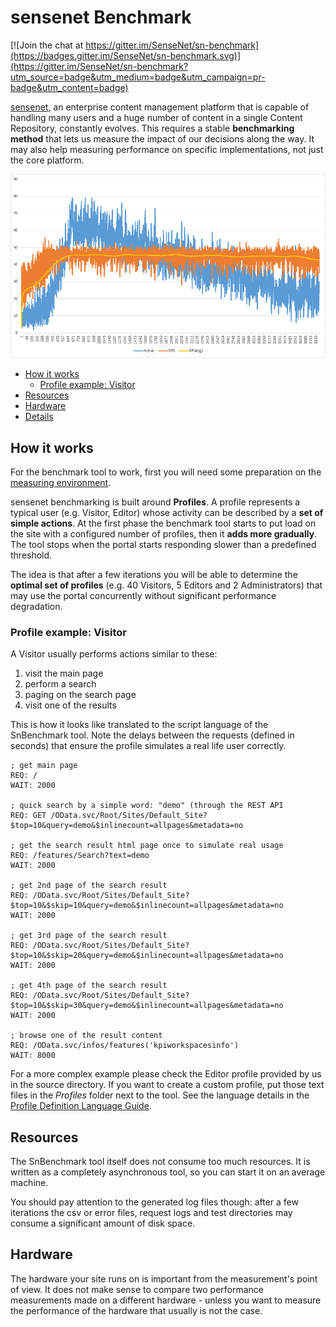 # sensenet Benchmark
[![Join the chat at https://gitter.im/SenseNet/sn-benchmark](https://badges.gitter.im/SenseNet/sn-benchmark.svg)](https://gitter.im/SenseNet/sn-benchmark?utm_source=badge&utm_medium=badge&utm_campaign=pr-badge&utm_content=badge)

[sensenet](http://sensenet.com), an enterprise content management platform that is capable of handling many users and a huge number of content in a single Content Repository, constantly evolves. This requires a stable **benchmarking method** that lets us measure the impact of our decisions along the way. It may also help measuring performance on specific implementations, not just the core platform.

![alt text](/docs/images/benchmark-details-2.png "performance ladder")


 - [How it works](#how-it-works)
    - [Profile example: Visitor](#profile-example-visitor)
 - [Resources](#resources)
 - [Hardware](#hardware)
 - [Details](/docs/benchmark-details.md)

## How it works
<a name="HowItWorks"></a>

For the benchmark tool to work, first you will need some preparation on the [measuring environment](/docs/environment.md).

sensenet benchmarking is built around **Profiles**. A profile represents a typical user (e.g. Visitor, Editor) whose activity can be described by a **set of simple actions**. At the first phase the benchmark tool starts to put load on the site with a configured number of profiles, then it **adds more gradually**. The tool stops when the portal starts responding slower than a predefined threshold.

The idea is that after a few iterations you will be able to determine the **optimal set of profiles** (e.g. 40 Visitors, 5 Editors and 2 Administrators) that may use the portal concurrently without significant performance degradation.

### Profile example: Visitor

<a name="ProfileExampleTheVisitor"></a>
A Visitor usually performs actions similar to these:
1. visit the main page
2. perform a search
3. paging on the search page
4. visit one of the results

This is how it looks like translated to the script language of the SnBenchmark tool. Note the delays between the requests (defined in seconds) that ensure the profile simulates a real life user correctly.

```text
; get main page
REQ: /
WAIT: 2000

; quick search by a simple word: "demo" (through the REST API
REQ: GET /OData.svc/Root/Sites/Default_Site?$top=10&query=demo&$inlinecount=allpages&metadata=no

; get the search result html page once to simulate real usage
REQ: /features/Search?text=demo
WAIT: 2000

; get 2nd page of the search result
REQ: /OData.svc/Root/Sites/Default_Site?$top=10&$skip=10&query=demo&$inlinecount=allpages&metadata=no
WAIT: 2000

; get 3rd page of the search result
REQ: /OData.svc/Root/Sites/Default_Site?$top=10&$skip=20&query=demo&$inlinecount=allpages&metadata=no
WAIT: 2000

; get 4th page of the search result
REQ: /OData.svc/Root/Sites/Default_Site?$top=10&$skip=30&query=demo&$inlinecount=allpages&metadata=no
WAIT: 2000

; browse one of the result content
REQ: /OData.svc/infos/features('kpiworkspacesinfo')
WAIT: 8000
```

For a more complex example please check the Editor profile provided by us in the source directory. If you want to create a custom profile, put those text files in the *Profiles* folder next to the tool. See the language details in the [Profile Definition Language Guide](/docs/profile-definition-language.md).

## Resources
<a name="Resources"></a>
The SnBenchmark tool itself does not consume too much resources. It is written as a completely asynchronous tool, so you can start it on an average machine.

You should pay attention to the generated log files though: after a few iterations the csv or error files, request logs and test directories may consume a significant amount of disk space.

## Hardware
<a name="Hardware"></a>
The hardware your site runs on is important from the measurement's point of view. It does not make sense to compare two performance measurements made on a different hardware - unless you want to measure the performance of the hardware that usually is not the case.
